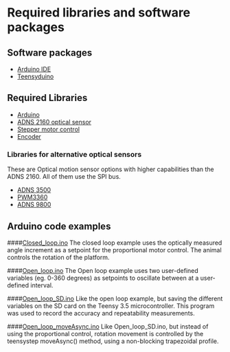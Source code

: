 # Required libraries and software packages

## Software packages
-	[Arduino IDE](https://www.arduino.cc/en/software) 
-	[Teensyduino](https://www.pjrc.com/teensy/teensyduino.html) 

## Required Libraries
-	[Arduino](Arduino/libraries.zip)
-	[ADNS 2160 optical sensor](https://github.com/zapmaker/OptiMouse) 
-	[Stepper motor control](https://luni64.github.io/TeensyStep/) 
-	[Encoder](https://github.com/PaulStoffregen/Encoder) 

### Libraries for alternative optical sensors
These are Optical motion sensor options with higher capabilities than the ADNS 2160. All of them use the SPI bus.

-	[ADNS 3500](https://github.com/Tom101222/Adns-3050-Optical-Sensor)
-	[PWM3360](https://github.com/mrjohnk/PMW3360DM-T2QU) 
-	[ADNS 9800](https://github.com/mrjohnk/ADNS-9800) 


## Arduino code examples
####[Closed_loop.ino](Arduino/Closed_loop.zip)
The closed loop example uses the optically measured angle increment as a setpoint for the proportional motor control. The animal controls the rotation of the platform.

####[Open_loop.ino](Arduino/Open_loop.zip)
The Open loop example uses two user-defined variables (eg. 0-360 degrees) as setpoints to oscillate between at a user-defined interval.

####[Open_loop_SD.ino](Arduino/Open_loop_SD.zip)
Like the open loop example, but saving the different variables on the SD card on the Teensy 3.5 microcontroller. This program was used to record the accuracy and repeatability measurements.

####[Open_loop_moveAsync.ino](Arduino/Open_loop_moveAsync.zip)
Like Open_loop_SD.ino, but instead of using the proportional control, rotation movement is controlled by the teensystep moveAsync() method, using a non-blocking trapezoidal profile.
